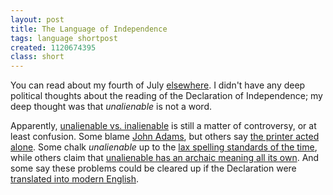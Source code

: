 ```yaml
---
layout: post
title: The Language of Independence
tags: language shortpost
created: 1120674395
class: short
---
```

You can read about my fourth of July [elsewhere](http://www.livejournal.com/users/mabfan/139060.html).  I didn't have any deep political thoughts about the reading of the Declaration of Independence; my deep thought was that _unalienable_ is not a word.

Apparently, [unalienable vs. inalienable](http://en.wikipedia.org/wiki/United_States_Declaration_of_Independence#Inalienable_vs._unalienable) is still a matter of controversy, or at least confusion.  Some blame [John Adams](http://oll.libertyfund.org/Texts/Becker0298/DeclOfIndependence/HTMLs/0034Sections/LeeCopy.html#LF-BK0034pt01ch04_ftn46), but others say [the printer acted alone](http://www.class.uh.edu/comm/comm_law/creating_nation/constitutionalconvention.html).      Some chalk _unalienable_ up to the [lax spelling standards of the time](http://www.geocities.com/Athens/7842/jbconv11.htm), while others claim that [unalienable has an archaic meaning all its own](http://www.cia.gov/csi/kent_csi/docs/v20i3a01p_0002.htm).  And some say these problems could be cleared up if the Declaration were [translated into modern English](http://www.bartleby.com/185/a1.html).
